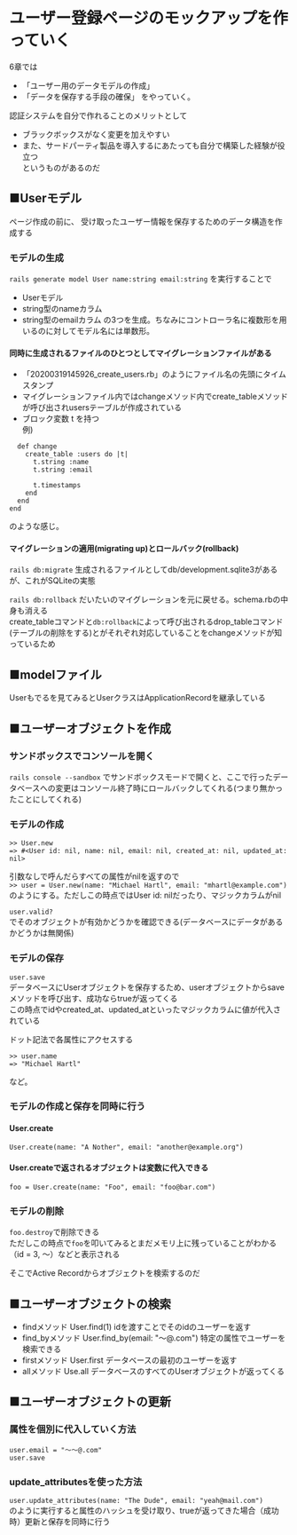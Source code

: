 # ユーザー登録ページのモックアップを作っていく
6章では
- 「ユーザー用のデータモデルの作成」
- 「データを保存する手段の確保」
をやっていく。

認証システムを自分で作れることのメリットとして
- ブラックボックスがなく変更を加えやすい  
- また、サードパーティ製品を導入するにあたっても自分で構築した経験が役立つ  
というものがあるのだ

## ■Userモデル
ページ作成の前に、
受け取ったユーザー情報を保存するためのデータ構造を作成する

### モデルの生成
```rails generate model User name:string email:string``` を実行することで
- Userモデル
- string型のnameカラム
- string型のemailカラム
の3つを生成。ちなみにコントローラ名に複数形を用いるのに対してモデル名には単数形。

#### 同時に生成されるファイルのひとつとしてマイグレーションファイルがある
- 「20200319145926_create_users.rb」のようにファイル名の先頭にタイムスタンプ
- マイグレーションファイル内ではchangeメソッド内でcreate_tableメソッドが呼び出されusersテーブルが作成されている
 - ブロック変数 t を持つ  
例)
```
  def change
    create_table :users do |t|
      t.string :name
      t.string :email

      t.timestamps
    end
  end
end
```
のような感じ。

#### マイグレーションの適用(migrating up)とロールバック(rollback)
```rails db:migrate```
生成されるファイルとしてdb/development.sqlite3があるが、これがSQLiteの実態  

```rails db:rollback```
だいたいのマイグレーションを元に戻せる。schema.rbの中身も消える  
create_tableコマンドと```db:rollback```によって呼び出されるdrop_tableコマンド(テーブルの削除をする)とがそれぞれ対応していることをchangeメソッドが知っているため

## ■modelファイル
Userもでるを見てみるとUserクラスはApplicationRecordを継承している


## ■ユーザーオブジェクトを作成
### サンドボックスでコンソールを開く
```rails console --sandbox```
でサンドボックスモードで開くと、ここで行ったデータベースへの変更はコンソール終了時にロールバックしてくれる(つまり無かったことにしてくれる)

### モデルの作成
```
>> User.new
=> #<User id: nil, name: nil, email: nil, created_at: nil, updated_at: nil>  
```

引数なしで呼んだらすべての属性がnilを返すので  
```>> user = User.new(name: "Michael Hartl", email: "mhartl@example.com")```  
のようにする。ただしこの時点ではUser id: nilだったり、マジックカラムがnil  

```user.valid?```  
でそのオブジェクトが有効かどうかを確認できる(データベースにデータがあるかどうかは無関係)  

### モデルの保存
```user.save```  
データベースにUserオブジェクトを保存するため、userオブジェクトからsaveメソッドを呼び出す、成功ならtrueが返ってくる  
この時点でidやcreated_at、updated_atといったマジックカラムに値が代入されている  

ドット記法で各属性にアクセスする  
```
>> user.name
=> "Michael Hartl"
```
など。

### モデルの作成と保存を同時に行う
#### User.create
```User.create(name: "A Nother", email: "another@example.org")```

#### User.createで返されるオブジェクトは変数に代入できる
```foo = User.create(name: "Foo", email: "foo@bar.com")```

### モデルの削除
```foo.destroy```で削除できる  
ただしこの時点で```foo```を叩いてみるとまだメモリ上に残っていることがわかる（id = 3, ～）などと表示される  

そこでActive Recordからオブジェクトを検索するのだ  

## ■ユーザーオブジェクトの検索
- findメソッド
User.find(1)
idを渡すことでそのidのユーザーを返す
- find_byメソッド
User.find_by(email: "～@.com")
特定の属性でユーザーを検索できる
- firstメソッド
User.first
データベースの最初のユーザーを返す
- allメソッド
Use.all
データベースのすべてのUserオブジェクトが返ってくる

## ■ユーザーオブジェクトの更新
### 属性を個別に代入していく方法
```
user.email = "～～@.com"
user.save
```
### update_attributesを使った方法
```user.update_attributes(name: "The Dude", email: "yeah@mail.com")```  
のように実行すると属性のハッシュを受け取り、trueが返ってきた場合（成功時）更新と保存を同時に行う
